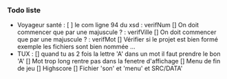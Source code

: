 ### Todo liste

- Voyageur santé : 
               [ ] le com ligne 94 du xsd : verifNum
               [] On doit commencer que par une majuscule ? : verifVille
               [] On doit commencer que par une majuscule ? : verifMot
               [] Vérifier si le projet est bien formé exemple les fichiers sont bien nommée ... 
- TUX :
               [] quand tu as 2 fois la lettre 'A' dans un mot il faut prendre le bon 'A'
               [] Mot trop long rentre pas dans la fenetre d'affichage
               [] Menu de fin de jeu
               [] Highscore
               [] Fichier 'son' et 'menu' et SRC/DATA'
